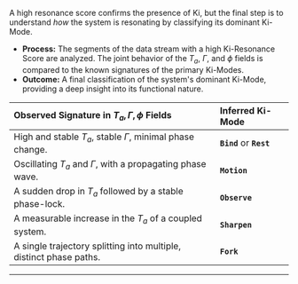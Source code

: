 A high resonance score confirms the presence of Ki, but the final step is to understand *how* the system is resonating by classifying its dominant Ki-Mode.
* **Process:** The segments of the data stream with a high Ki-Resonance Score are analyzed. The joint behavior of the $T_a$, $\Gamma$, and $\phi$ fields is compared to the known signatures of the primary Ki-Modes.
* **Outcome:** A final classification of the system's dominant Ki-Mode, providing a deep insight into its functional nature.

| Observed Signature in $T_a, \Gamma, \phi$ Fields | Inferred Ki-Mode |
| :--- | :--- |
| High and stable $T_a$, stable $\Gamma$, minimal phase change. | **`Bind`** or **`Rest`** |
| Oscillating $T_a$ and $\Gamma$, with a propagating phase wave. | **`Motion`** |
| A sudden drop in $T_a$ followed by a stable phase-lock. | **`Observe`** |
| A measurable increase in the $T_a$ of a coupled system. | **`Sharpen`** |
| A single trajectory splitting into multiple, distinct phase paths. | **`Fork`** |

***
